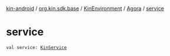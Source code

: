 [kin-android](../../../index.md) / [org.kin.sdk.base](../../index.md) / [KinEnvironment](../index.md) / [Agora](index.md) / [service](./service.md)

# service

`val service: `[`KinService`](../../../org.kin.sdk.base.network.services/-kin-service/index.md)
